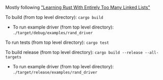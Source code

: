 Mostly following ["Learning Rust With Entirely Too Many Linked Lists"](https://rust-unofficial.github.io/too-many-lists/index.html)

To build (from top level directory): `cargo build`

- To run example driver (from top level directory): `./target/debug/examples/rand_driver`

To run tests (from top level directory): `cargo test`

To build release (from top level directory): `cargo build --release --all-targets`

- To run example driver (from top level directory): `./target/release/examples/rand_driver`
